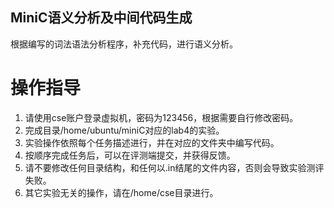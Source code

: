 ## MiniC语义分析及中间代码生成

根据编写的词法语法分析程序，补充代码，进行语义分析。

# 操作指导

1. 请使用cse账户登录虚拟机，密码为123456，根据需要自行修改密码。
2. 完成目录/home/ubuntu/miniC对应的lab4的实验。
3. 实验操作依照每个任务描述进行，并在对应的文件夹中编写代码。
4. 按顺序完成任务后，可以在评测端提交，并获得反馈。
5. 请不要修改任何目录结构，和任何以.in结尾的文件内容，否则会导致实验测评失败。
6. 其它实验无关的操作，请在/home/cse目录进行。